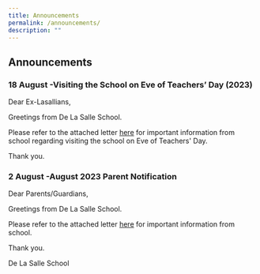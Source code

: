 ```yaml
---
title: Announcements
permalink: /announcements/
description: ""
---
```

## Announcements

### 18 August -Visiting the School on Eve of Teachers’ Day (2023)


Dear Ex-Lasallians,
  
Greetings from De La Salle School. 

Please refer to the attached letter [here](/files/teachers%20day%202023.pdf) for important information from school regarding visiting the school on Eve of Teachers' Day. 

Thank you.
  

### 2 August -August 2023 Parent Notification


Dear Parents/Guardians,
  
Greetings from De La Salle School. 

Please refer to the attached letter [here](/files/1%20august%2023%20pn.pdf) for important information from school. 

Thank you.
  

De La Salle School